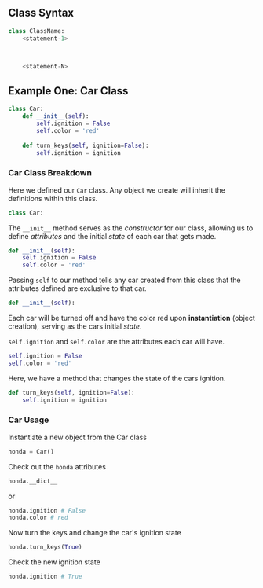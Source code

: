 ## Class Syntax
```python
class ClassName:
    <statement-1>



    <statement-N>
```
## Example One: Car Class
```python
class Car:
    def __init__(self):
        self.ignition = False
        self.color = 'red'
        
    def turn_keys(self, ignition=False):
        self.ignition = ignition
```
### Car Class Breakdown
Here we defined our `Car` class. Any object we create will inherit the definitions within this class.
```python
class Car:
```

The `__init__` method serves as the *constructor* for our class, allowing us to define *attributes* and the initial *state* of each car that gets made.
```python
def __init__(self):
    self.ignition = False
    self.color = 'red'
```

Passing `self` to our method tells any car created from this class that the attributes defined are exclusive to that car.
```python
def __init__(self):
```

Each car will be turned off and have the color red upon **instantiation** (object creation), serving as the cars initial *state*.

`self.ignition` and `self.color` are the attributes each car will have.
```python
self.ignition = False
self.color = 'red'
```

Here, we have a method that changes the state of the cars ignition.
```python
def turn_keys(self, ignition=False):
    self.ignition = ignition
```

### Car Usage

Instantiate a new object from the Car class
```python
honda = Car()
```

Check out the `honda` attributes
```python
honda.__dict__
```
or
```python
honda.ignition # False
honda.color # red
```

Now turn the keys and change the car's ignition state
```python
honda.turn_keys(True)
```

Check the new ignition state
```python
honda.ignition # True
```